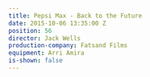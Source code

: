 ```yaml
---
title: Pepsi Max - Back to the Future
date: 2015-10-06 13:35:00 Z
position: 56
director: Jack Wells
production-company: Fatsand Films
equipment: Arri Amira
is-shown: false
---
```


